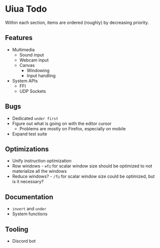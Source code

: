 # Uiua Todo
Within each section, items are ordered (roughly) by decreasing priority.

## Features
- Multimedia
  - Sound input
  - Webcam input
  - Canvas
    - Windowing
    - Input handling
- System APIs
  - FFI
  - UDP Sockets

## Bugs
- Dedicated `under first`
- Figure out what is going on with the editor cursor
  - Problems are mostly on Firefox, especially on mobile
- Expand test suite

## Optimizations
- Unify instruction optimization
- Row windows - `≡f◫` for scalar window size should be optimized to not materialize all the windows
- Reduce windows? - `/f◫` for scalar window size could be optimized, but is it necessary?

## Documentation
- `invert` and `under`
- System functions

## Tooling
- Discord bot
